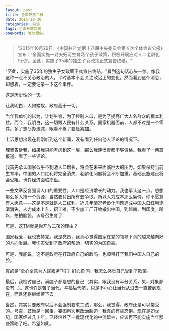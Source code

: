 ```yaml
---
layout: post
title: 全面开放二孩
date: 2015-10-30
categories: 杂谈 
tags: 全面开放二孩
onewords: 难以想象。
---
```

> "2015年10月29日，《中国共产党第十八届中央委员会第五次全体会议公报》宣布：'全面实施一对夫妇可生育两个孩子政策，积极开展应对人口老龄化行动'。至此，实施了35年的独生子女政策正式宣告终结。"

"至此，实施了35年的独生子女政策正式宣告终结。"看到这句话心头一惊。像我这种一点不关心政治的人，平时基本不会关注政治上的变化。然而看到这个消息，却想着，一定要记录一下这个事件。

这是历史性的一天。

让我明白，人如蝼蚁，政府高于一切。

当年我单纯的以为，计划生育，为了控制人口，是为了提高广大人名群众的根本利益。而今，我明白，这一切跟人民有什么关系。国家机器面前，人都不过是一个零件。多了想尽办法减，眼看不够了要赶紧加。

上诉思想出现在我刚听到这个新闻，没有看到任何他人评论的情况下。

理智告诉我，如果我只能考虑到这一层，那么我连愤青都不够资格。我看了一两篇报道、看了一些评论。

我首先承认国家似乎不刺激人口增长，将会在未来面临巨大的压力。如果保持当前生育率，中国的人口红利将完全消失、老龄化问题将会不断加重。基础设施建设将会受阻，也许经济面临崩盘。

一些文章反复强调人口的重要性，人口是经济增长的动力。我也承认这一点。想想那么多人抢一个资源，当然要付出所有去争取。所以人力成本那么廉价，你不愿意有人愿意——这是不是就是人口红利。近几年情况老龄化问题造成中国人口红利逐渐消失，人力成本上升，招工难，不少加工厂开始搬出中国，到越南、到印度。所以，拍拍脑袋，该号召生育了.

可是，这TM就是你开放二孩的理由？

国家我爱，我也支持党。我是党员，我真心觉得国家在党的领导下真的越来越向好的方向发展。我切实受到了政府的帮助，切实的为国自豪。

可是，我能说，这不是政府在打政府自己的脸吗，也顺带打了我们中国人自己的脸。

真的是“全心全意为人民服务”吗？ 扪心自问，我怎么感觉自己受到了欺骗。

最后，我检讨自己，满脑子都是想的自己（其实，跟我没有半分关系，笑~ 对象都没有...）。这也许是苦了当代，幸福后代吧。只是不小心让当代从过去一直苦到现在，而且还将继续苦下去。

当然，其实只要政府以后不会强制要求二孩，那么，我觉得，政府还是可以接受的。号召、鼓励是一回事，妄图再次用政治胁迫，我真的有些恐惧。现在是21世纪，国家经过几十年，已经培养了一批现代化的中流砥柱，应该再不能实施当年那些策略了吧。希望如此。
